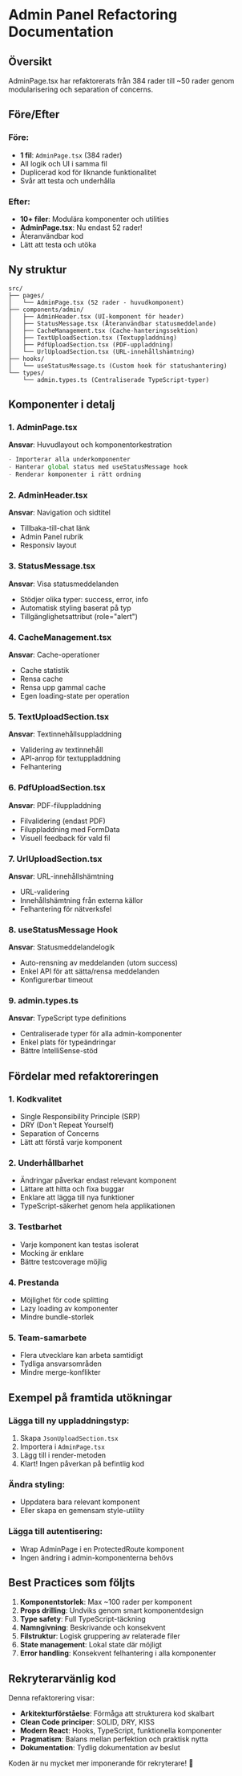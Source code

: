 # Admin Panel Refactoring Documentation

## Översikt
AdminPage.tsx har refaktorerats från 384 rader till ~50 rader genom modularisering och separation of concerns.

## Före/Efter

### Före:
- **1 fil**: `AdminPage.tsx` (384 rader)
- All logik och UI i samma fil
- Duplicerad kod för liknande funktionalitet
- Svår att testa och underhålla

### Efter:
- **10+ filer**: Modulära komponenter och utilities
- **AdminPage.tsx**: Nu endast 52 rader!
- Återanvändbar kod
- Lätt att testa och utöka

## Ny struktur

```
src/
├── pages/
│   └── AdminPage.tsx (52 rader - huvudkomponent)
├── components/admin/
│   ├── AdminHeader.tsx (UI-komponent för header)
│   ├── StatusMessage.tsx (Återanvändbar statusmeddelande)
│   ├── CacheManagement.tsx (Cache-hanteringssektion)
│   ├── TextUploadSection.tsx (Textuppladdning)
│   ├── PdfUploadSection.tsx (PDF-uppladdning)
│   └── UrlUploadSection.tsx (URL-innehållshämtning)
├── hooks/
│   └── useStatusMessage.ts (Custom hook för statushantering)
└── types/
    └── admin.types.ts (Centraliserade TypeScript-typer)
```

## Komponenter i detalj

### 1. AdminPage.tsx
**Ansvar**: Huvudlayout och komponentorkestration
```typescript
- Importerar alla underkomponenter
- Hanterar global status med useStatusMessage hook
- Renderar komponenter i rätt ordning
```

### 2. AdminHeader.tsx
**Ansvar**: Navigation och sidtitel
- Tillbaka-till-chat länk
- Admin Panel rubrik
- Responsiv layout

### 3. StatusMessage.tsx
**Ansvar**: Visa statusmeddelanden
- Stödjer olika typer: success, error, info
- Automatisk styling baserat på typ
- Tillgänglighetsattribut (role="alert")

### 4. CacheManagement.tsx
**Ansvar**: Cache-operationer
- Cache statistik
- Rensa cache
- Rensa upp gammal cache
- Egen loading-state per operation

### 5. TextUploadSection.tsx
**Ansvar**: Textinnehållsuppladdning
- Validering av textinnehåll
- API-anrop för textuppladdning
- Felhantering

### 6. PdfUploadSection.tsx
**Ansvar**: PDF-filuppladdning
- Filvalidering (endast PDF)
- Filuppladdning med FormData
- Visuell feedback för vald fil

### 7. UrlUploadSection.tsx
**Ansvar**: URL-innehållshämtning
- URL-validering
- Innehållshämtning från externa källor
- Felhantering för nätverksfel

### 8. useStatusMessage Hook
**Ansvar**: Statusmeddelandelogik
- Auto-rensning av meddelanden (utom success)
- Enkel API för att sätta/rensa meddelanden
- Konfigurerbar timeout

### 9. admin.types.ts
**Ansvar**: TypeScript type definitions
- Centraliserade typer för alla admin-komponenter
- Enkel plats för typeändringar
- Bättre IntelliSense-stöd

## Fördelar med refaktoreringen

### 1. **Kodkvalitet**
- Single Responsibility Principle (SRP)
- DRY (Don't Repeat Yourself)
- Separation of Concerns
- Lätt att förstå varje komponent

### 2. **Underhållbarhet**
- Ändringar påverkar endast relevant komponent
- Lättare att hitta och fixa buggar
- Enklare att lägga till nya funktioner
- TypeScript-säkerhet genom hela applikationen

### 3. **Testbarhet**
- Varje komponent kan testas isolerat
- Mocking är enklare
- Bättre testcoverage möjlig

### 4. **Prestanda**
- Möjlighet för code splitting
- Lazy loading av komponenter
- Mindre bundle-storlek

### 5. **Team-samarbete**
- Flera utvecklare kan arbeta samtidigt
- Tydliga ansvarsområden
- Mindre merge-konflikter

## Exempel på framtida utökningar

### Lägga till ny uppladdningstyp:
1. Skapa `JsonUploadSection.tsx`
2. Importera i `AdminPage.tsx`
3. Lägg till i render-metoden
4. Klart! Ingen påverkan på befintlig kod

### Ändra styling:
- Uppdatera bara relevant komponent
- Eller skapa en gemensam style-utility

### Lägga till autentisering:
- Wrap AdminPage i en ProtectedRoute komponent
- Ingen ändring i admin-komponenterna behövs

## Best Practices som följts

1. **Komponentstorlek**: Max ~100 rader per komponent
2. **Props drilling**: Undviks genom smart komponentdesign
3. **Type safety**: Full TypeScript-täckning
4. **Namngivning**: Beskrivande och konsekvent
5. **Filstruktur**: Logisk gruppering av relaterade filer
6. **State management**: Lokal state där möjligt
7. **Error handling**: Konsekvent felhantering i alla komponenter

## Rekryterarvänlig kod

Denna refaktorering visar:
- **Arkitekturförståelse**: Förmåga att strukturera kod skalbart
- **Clean Code principer**: SOLID, DRY, KISS
- **Modern React**: Hooks, TypeScript, funktionella komponenter
- **Pragmatism**: Balans mellan perfektion och praktisk nytta
- **Dokumentation**: Tydlig dokumentation av beslut

Koden är nu mycket mer imponerande för rekryterare! 🎯